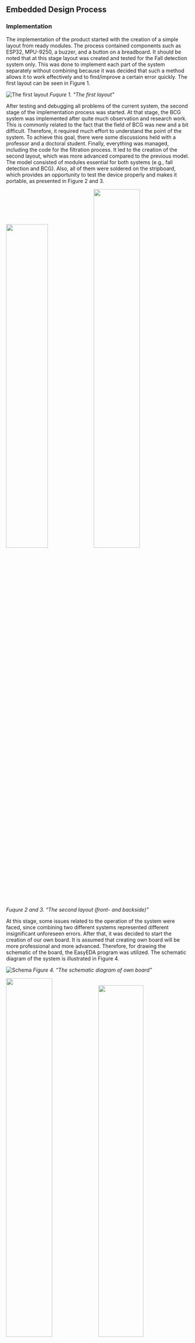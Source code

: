 ## Embedded Design Process

### Implementation

The implementation of the product started with the creation of a simple layout from ready modules. The process contained components such as ESP32, MPU-9250, a buzzer, and a button on a breadboard. It should be noted that at this stage layout was created and tested for the Fall detection system only. This was done to implement each part of the system separately without combining because it was decided that such a method allows it to work effectively and to find/improve a certain error quickly. The first layout can be seen in Figure 1.

![The first layout](./images/breadboard_implementation.jpg)
*Fuqure 1. "The first layout"*

After testing and debugging all problems of the current system, the second stage of the implementation process was started. At that stage, the BCG system was implemented after quite much observation and research work. This is commonly related to the fact that the field of BCG was new and a bit difficult. Therefore, it required much effort to understand the point of the system. To achieve this goal, there were some discussions held with a professor and a doctoral student. Finally, everything was managed, including the code for the filtration process. It led to the creation of the second layout, which was more advanced compared to the previous model. The model consisted of modules essential for both systems (e.g., fall detection and BCG). Also, all of them were soldered on the stripboard, which provides an opportunity to test the device properly and makes it portable, as presented in Figure 2 and 3.

<img src="./images/stripboard_implementation_F.jpg" width=47.5% height=47.5% /><img src="./images/stripboard_implementation_B.jpg" width=50% height=50% />
*Fuqure 2 and 3. “The second layout (front- and backside)”*

At this stage, some issues related to the operation of the system were faced, since combining two different systems represented different insignificant unforeseen errors. After that, it was decided to start the creation of our own board. It is assumed that creating own board will be more professional and more advanced. Therefore, for drawing the schematic of the board, the EasyEDA program was utilized. The schematic diagram of the system is illustrated in Figure 4.

![Schema](./images/circuit_schema_v1.jpg)
*Figure 4. “The schematic diagram of own board”*

<img src="./images/PCB_F_v1.jpg" width=50% height=50% /><img src="./images/PCB_B_v1.jpg" width=49.5% height=49.5% />
*Figure 5 and 6. “PCB of the board (front- and backside)”*

Once the schematics of the board were prepared, the actual board creation process began. Due to various factors including work equipment limitations and human error (our own mistakes), it took a considerable amount of time and effort. Additionally, multiple model versions were created before achieving the final result.

The board is designed for double-sided installation of components and is very accurate with tiny paths, connecting different details. Unfortunately, the sad thing was to know that this final board could not be used for the project. It was invalid because of the lack of the necessary components. It was discovered that most necessary components are out of stock for a long period. This difficult case represented a very huge challenge. Therefore, all alternative ways were considered and the project was adapted to current realities. Hence, another version of the final board schematic with the alternative components was created. Figures 7 and 8 demonstrate a new version of the final board schematic, which is only a one-sided board.

<p align="center"> <img src="./images/PCB_F_v2.jpg" width=50% height=50% /> </p>
<p align="center">Figure 7. “PCB of the board”</p>
<img src="./images/circuit_schema_v2.jpg" />

*Figure 8. “The schematic diagram of the final board”*

Finally, this version was printed and used for the creation of the final board. Figure 9 presents the final version of the board, which is ready for soldering the components. As was mentioned, most of the components were not available for ordering. Subsequently, it was decided to use details, which are in the University lab as an alternative option. Nevertheless, the components in the lab were a bit different. Also, this case provided another problem related to the quantity: most of the components were single, which denoted that there is no chance of a mistake. In other words, everything should be completed ideally from the first try, which was a bit problematic for bachelor level students. 

<p align="center"> <img src="./images/PCB_final_version_soldered.jpg" width=50% height=50% /> </p>
<p align="center">Figure 9. “The final version of the board”</p>

The case of the device was created by 3D printing. The front side of the case is open. This feature was implemented with the idea to make the board visible, which makes it more creative.


## Components of the device
Generally, the cost of the device is not expensive and affordable for everyone, who has a desire to purchase it. Table 1 shows the actual prices for each component that was ordered and the total price. It should be mentioned that in the components list, some details were ordered in several quantities. This was completed for safety purposes if some of them were out of use or broken during the implementation stage. This list is the initial one, which was created before the moment we knew that most of these components were unavailable. 

N.B., this list contains only the components, which were ordered (not all). Other suitable
components that were in the lab or at home were not ordered. The list with all components is 
presented below in Figure 10.


| Item | Part | Component | Qty | Cost/unit | Pricing (total) |
| ------ | ------ | ------ | ----- | --- | ----- |
|1| [Microcontroller](https://www.mouser.fi/ProductDetail/Espressif-Systems/ESP32-WROOM-32DM113DH3200PH3Q0?qs=W%2FMpXkg%252BdQ5YcAmhj3kVpA%3D%3D) | 356-ESP32WROOM-32D | 3 | 3,50 € | 10,50 € |
|2| Accelerometer & Gyroscope | 410-ICM-20948 | 2 | 12,68 € | 25,36 € |
|3| Low dropout linear regulator | 511-LD1117AS33 | 10 | 0,74 € | 7,40 € |
|4| Buzzer | SMD 490-CMT-0926-86SMTTR | 3 | 1,44 € | 4,32 € |
|5| Coin Cell Battery Holder | 712-BAT-HLD-006-SMT | 4 | 0,60 € | 2,38 € |
|6|	[SMD Switch](https://www.mouser.fi/ProductDetail/CUI-Devices/DS04-254-2-01BK-SMT?qs=wnTfsH77Xs7VDGZ8jaePmA%3D%3D)	| DS04-254-2-01BK-SMT | 5 | 0.62 € | 3.10 € |
| | | **Total** | | **19.58 €** | **53.06 €**|

*Table 1. Components list with prices*


<img src="./images/Full components list.jpg" />

*Figure 12. “Full components list”*

## License
This work is licensed under a Creative Commons Attribution 4.0 International license. View the license at http://creativecommons.org/licenses/by/4.0/ or send a letter to Creative Commons, PO Box 1866, Mountain View, CA 94042, USA.